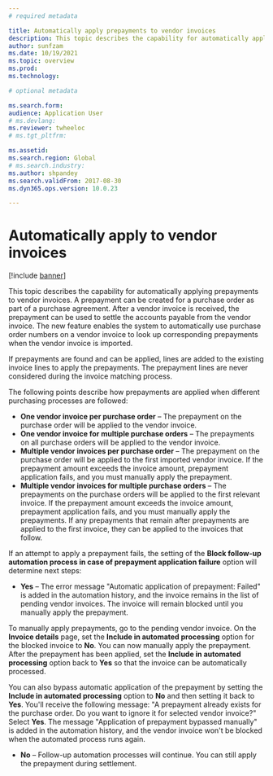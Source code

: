 ```yaml
---
# required metadata

title: Automatically apply prepayments to vendor invoices
description: This topic describes the capability for automatically applying prepayments to vendor invoices.
author: sunfzam
ms.date: 10/19/2021
ms.topic: overview
ms.prod: 
ms.technology: 

# optional metadata

ms.search.form: 
audience: Application User
# ms.devlang: 
ms.reviewer: twheeloc
# ms.tgt_pltfrm: 

ms.assetid: 
ms.search.region: Global
# ms.search.industry: 
ms.author: shpandey
ms.search.validFrom: 2017-08-30
ms.dyn365.ops.version: 10.0.23

---
```


# Automatically apply to vendor invoices

[!include [banner](../includes/banner.md)]

This topic describes the capability for automatically applying prepayments to vendor invoices. A prepayment can be created for a purchase order as part of a purchase agreement. After a vendor invoice is received, the prepayment can be used to settle the accounts payable from the vendor invoice. The new feature enables the system to automatically use purchase order numbers on a vendor invoice to look up corresponding prepayments when the vendor invoice is imported.

If prepayments are found and can be applied, lines are added to the existing invoice lines to apply the prepayments. The prepayment lines are never considered during the invoice matching process.

The following points describe how prepayments are applied when different purchasing processes are followed:

- **One vendor invoice per purchase order** – The prepayment on the purchase order will be applied to the vendor invoice.
- **One vendor invoice for multiple purchase orders** – The prepayments on all purchase orders will be applied to the vendor invoice.
- **Multiple vendor invoices per purchase order** – The prepayment on the purchase order will be applied to the first imported vendor invoice. If the prepayment amount exceeds the invoice amount, prepayment application fails, and you must manually apply the prepayment.
- **Multiple vendor invoices for multiple purchase orders** – The prepayments on the purchase orders will be applied to the first relevant invoice. If the prepayment amount exceeds the invoice amount, prepayment application fails, and you must manually apply the prepayments. If any prepayments that remain after prepayments are applied to the first invoice, they can be applied to the invoices that follow.

If an attempt to apply a prepayment fails, the setting of the **Block follow-up automation process in case of prepayment application failure** option will determine next steps:

- **Yes** – The error message "Automatic application of prepayment: Failed" is added in the automation history, and the invoice remains in the list of pending vendor invoices. The invoice will remain blocked until you manually apply the prepayment.

To manually apply prepayments, go to the pending vendor invoice. On the **Invoice details** page, set the **Include in automated processing** option for the blocked invoice to **No**. You can now manually apply the prepayment. After the prepayment has been applied, set the **Include in automated processing** option back to **Yes** so that the invoice can be automatically processed.

You can also bypass automatic application of the prepayment by setting the **Include in automated processing** option to **No** and then setting it back to **Yes**. You'll receive the following message: "A prepayment already exists for the purchase order. Do you want to ignore it for selected vendor invoice?" Select **Yes**. The message "Application of prepayment bypassed manually" is added in the automation history, and the vendor invoice won't be blocked when the automated process runs again.

- **No** – Follow-up automation processes will continue. You can still apply the prepayment during settlement.
